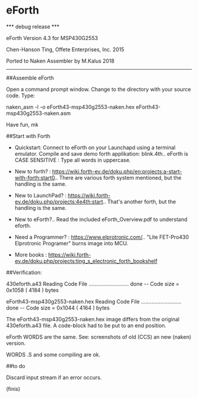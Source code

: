 # eForth

*** debug release ***

eForth Version 4.3 for MSP430G2553
 
Chen-Hanson Ting, Offete Enterprises, Inc. 2015

Ported to Naken Assembler by M.Kalus 2018

---

##Assemble eForth 

Open a command prompt window. Change to the directory with your source code. Type:

 naken_asm -l -o eForth43-msp430g2553-naken.hex eForth43-msp430g2553-naken.asm 

Have fun, mk

##Start with Forth

- Quickstart: Connect to eForth on your Launchapd using a terminal emulator. Compile and save demo forth applikation: blink.4th..
eForth is CASE SENSITIVE : Type all words in uppercase.

- New to forth? : https://wiki.forth-ev.de/doku.php/en:projects:a-start-with-forth:start0..
There are various forth system mentioned, but the handling is the same.

- New to LaunchPad? : https://wiki.forth-ev.de/doku.php/projects:4e4th:start..
That's another forth, but the handling is the same. 

- New to eForth?..
Read the included eForth_Overview.pdf to understand eforth.

- Need a Programmer? : https://www.elprotronic.com/..
"Lite FET-Pro430 Elprotronic Programer" burns image into MCU.

- More books : https://wiki.forth-ev.de/doku.php/projects:ting_s_electronic_forth_bookshelf 
  
##Verification: 

430eforth.a43
  Reading Code File ...........................	 done
  -- Code size = 0x1058 ( 4184 ) bytes

  eForth43-msp430g2553-naken.hex
  Reading Code File ...........................	 done
  -- Code size = 0x1044 ( 4164 ) bytes

The eForth43-msp430g2553-naken.hex image differs from the original 430eforth.a43 file. A code-block had to be put to an end position.

eForth WORDS are the same. See: screenshots of old (CCS) an new (naken) version.

WORDS .S and some compiling are ok.
 
##to do

Discard input stream if an error occurs.

(finis)